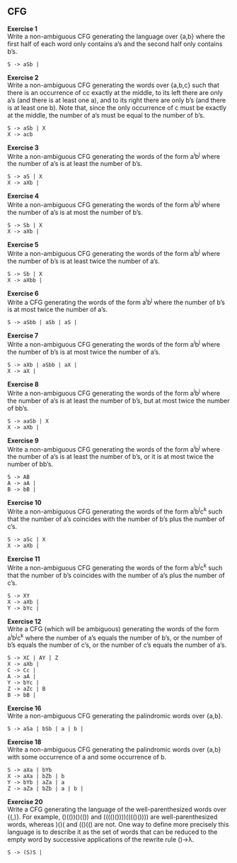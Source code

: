 ## CFG
**Exercise 1**  
Write a non-ambiguous CFG generating the language over {a,b} where the first half of each word only contains a’s and the second half only contains b’s.

```
S -> aSb |
```

**Exercise 2**  
Write a non-ambiguous CFG generating the words over {a,b,c} such that there is an occurrence of cc exactly at the middle, to its left there are only a’s (and there is at least one a), and to its right there are only b’s (and there is at least one b). Note that, since the only occurrence of c must be exactly at the middle, the number of a’s must be equal to the number of b’s.

```
S -> aSb | X
X -> acb
```

**Exercise 3**  
Write a non-ambiguous CFG generating the words of the form a<sup>i</sup>b<sup>j</sup> where the number of a’s is at least the number of b’s.

```
S -> aS | X
X -> aXb |
```

**Exercise 4**  
Write a non-ambiguous CFG generating the words of the form a<sup>i</sup>b<sup>j</sup> where the number of a’s is at most the number of b’s.

```
S -> Sb | X
X -> aXb |
```

**Exercise 5**  
Write a non-ambiguous CFG generating the words of the form a<sup>i</sup>b<sup>j</sup> where the number of b’s is at least twice the number of a’s.

```
S -> Sb | X
X -> aXbb |
```

**Exercise 6**  
Write a CFG generating the words of the form a<sup>i</sup>b<sup>j</sup> where the number of b’s is at most twice the number of a’s.

```
S -> aSbb | aSb | aS | 
```

**Exercise 7**  
Write a non-ambiguous CFG generating the words of the form a<sup>i</sup>b<sup>j</sup> where the number of b’s is at most twice the number of a’s.

```
S -> aXb | aSbb | aX |
X -> aX |
```

**Exercise 8**  
Write a non-ambiguous CFG generating the words of the form a<sup>i</sup>b<sup>j</sup> where the number of a’s is at least the number of b’s, but at most twice the number of bb’s.

```
S -> aaSb | X
X -> aXb |
```

**Exercise 9**  
Write a non-ambiguous CFG generating the words of the form a<sup>i</sup>b<sup>j</sup> where the number of a’s is at least the number of b’s, or it is at most twice the number of bb’s.

```
S -> AB
A -> aA |
B -> bB |
```

**Exercise 10**  
Write a non-ambiguous CFG generating the words of the form a<sup>i</sup>b<sup>j</sup>c<sup>k</sup> such that the number of a’s coincides with the number of b’s plus the number of c’s.

```
S -> aSc | X
X -> aXb |
```

**Exercise 11**  
Write a non-ambiguous CFG generating the words of the form a<sup>i</sup>b<sup>j</sup>c<sup>k</sup> such that the number of b’s coincides with the number of a’s plus the number of c’s.

```
S -> XY
X -> aXb |
Y -> bYc |
```

**Exercise 12**  
Write a CFG (which will be ambiguous) generating the words of the form a<sup>i</sup>b<sup>j</sup>c<sup>k</sup> where the number of a’s equals the number of b’s, or the number of b’s equals the number of c’s, or the number of c’s equals the number of a’s.

```
S -> XC | AY | Z
X -> aXb |
C -> Cc |
A -> aA |
Y -> bYc |
Z -> aZc | B
B -> bB |
```

**Exercise 16**  
Write a non-ambiguous CFG generating the palindromic words over {a,b}.

```
S -> aSa | bSb | a | b | 
```

**Exercise 18**  
Write a non-ambiguous CFG generating the palindromic words over {a,b} with some occurrence of a and some occurrence of b.

```
S -> aXa | bYb
X -> aXa | bZb | b
Y -> bYb | aZa | a
Z -> aZa | bZb | a | b |
```

**Exercise 20**  
Write a CFG generating the language of the well-parenthesized words over {(,)}. For example, ()(())()(()) and (((()())))(((()()))) are well-parenthesized words, whereas )()( and (()(() are not. One way to define more precisely this language is to describe it as the set of words that can be reduced to the empty word by successive applications of the rewrite rule ()→λ.

```
S -> (S)S |
```
